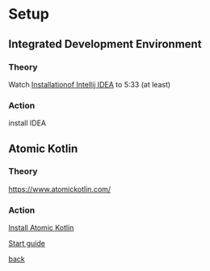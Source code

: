 # Setup
## Integrated Development Environment
### Theory

Watch [Installationof Intellij IDEA](https://www.youtube.com/watch?v=qnoVsB7uIcE&list=PLQkwcJG4YTCRSQikwhtoApYs9ij_Hc5Z9&index=2) to 5:33 (at least)
### Action
install IDEA

## Atomic Kotlin
### Theory

<https://www.atomickotlin.com/>

### Action

[Install Atomic Kotlin](https://plugins.jetbrains.com/plugin/10081-edutools/docs/install-edutools-plugin.html)

[Start guide](https://plugins.jetbrains.com/plugin/10081-edutools/docs/learner-start-guide.html?section=Atomic%20Kotlin)

[back](../README.html)

